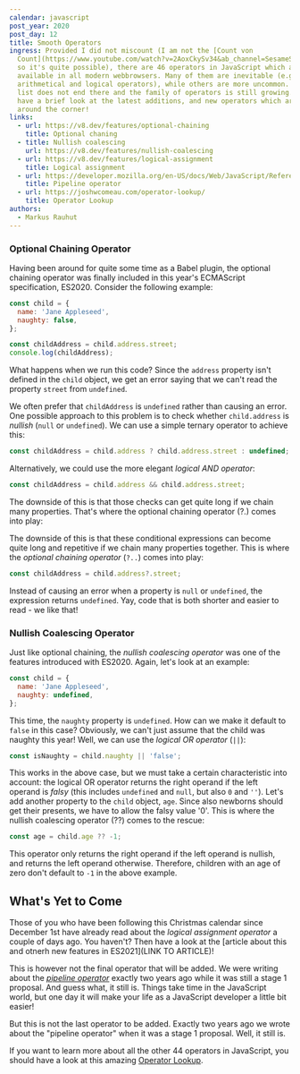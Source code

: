 ```yaml
---
calendar: javascript
post_year: 2020
post_day: 12
title: Smooth Operators
ingress: Provided I did not miscount (I am not the [Count von
  Count](https://www.youtube.com/watch?v=2AoxCkySv34&ab_channel=SesameStreet),
  so it's quite possible), there are 46 operators in JavaScript which are
  available in all modern webbrowsers. Many of them are inevitable (e.g.
  arithmetical and logical operators), while others are more uncommon. But the
  list does not end there and the family of operators is still growing. Let's
  have a brief look at the latest additions, and new operators which are just
  around the corner!
links:
  - url: https://v8.dev/features/optional-chaining
    title: Optional chaning
  - title: Nullish coalescing
    url: https://v8.dev/features/nullish-coalescing
  - url: https://v8.dev/features/logical-assignment
    title: Logical assignment
  - url: https://developer.mozilla.org/en-US/docs/Web/JavaScript/Reference/Operators/Pipeline_operator
    title: Pipeline operator
  - url: https://joshwcomeau.com/operator-lookup/
    title: Operator Lookup
authors:
  - Markus Rauhut
---
```

### Optional Chaining Operator

Having been around for quite some time as a Babel plugin, the optional chaining operator was finally included in this year's ECMAScript specification, ES2020. Consider the following example:

```javascript
const child = {
  name: 'Jane Appleseed',
  naughty: false,
};

const childAddress = child.address.street;
console.log(childAddress);
```

What happens when we run this code? Since the `address` property isn't defined in the `child` object, we get an error saying that we can't read the property `street` from `undefined`.

We often prefer that `childAddress` is `undefined` rather than causing an error. One possible approach to this problem is to check whether `child.address` is *nullish* (`null` or `undefined`). We can use a simple ternary operator to achieve this:

```javascript
const childAddress = child.address ? child.address.street : undefined;
```

Alternatively, we could use the more elegant *logical AND operator*:

```javascript
const childAddress = child.address && child.address.street;
```

The downside of this is that those checks can get quite long if we chain many properties. That's where the optional chaining operator (?.) comes into play:

The downside of this is that these conditional expressions can become quite long and repetitive if we chain many properties together. This is where the *optional chaining operator* (`?..`) comes into play:

```javascript
const childAddress = child.address?.street;
```

Instead of causing an error when a property is `null` or `undefined`, the expression returns `undefined`. Yay, code that is both shorter and easier to read - we like that!

### Nullish Coalescing Operator 

Just like optional chaining, the *nullish coalescing operator* was one of the features introduced with ES2020. Again, let's look at an example:

```javascript
const child = {
  name: 'Jane Appleseed',
  naughty: undefined,
};
```

This time, the `naughty` property is `undefined`. How can we make it default to `false` in this case? Obviously, we can't just assume that the child was naughty this year! Well, we can use the *logical OR operator* (`||`):

```javascript 
const isNaughty = child.naughty || 'false';
```

This works in the above case, but we must take a certain characteristic into account: the logical OR operator returns the right operand if the left operand is *falsy* (this includes `undefined` and `null`, but also `0` and `''`). Let's add another property to the `child` object, `age`. Since also newborns should get their presents, we have to allow the falsy value '0'. This is where the nullish coalescing operator (??) comes to the rescue:

```javascript
const age = child.age ?? -1;
```

This operator only returns the right operand if the left operand is nullish, and returns the left operand otherwise. Therefore, children with an age of zero don't default to `-1` in the above example.


## What's Yet to Come

Those of you who have been following this Christmas calendar since December 1st have already read about the *logical assignment operator* a couple of days ago. You haven't? Then have a look at the [article about this and otnerh new features in ES2021](LINK TO ARTICLE)!

This is however not the final operator that will be added. We were writing about the [*pipeline operator*](https://javascript.christmas/2018/12) exactly two years ago while it was still a stage 1 proposal. And guess what, it still is. Things take time in the JavaScript world, but one day it will make your life as a JavaScript developer a little bit easier!

But this is not the last operator to be added. Exactly two years ago we wrote about the "pipeline operator" when it was a stage 1 proposal. Well, it still is. 

If you want to learn more about all the other 44 operators in JavaScript, you should have a look at this amazing [Operator Lookup](https://joshwcomeau.com/operator-lookup/). 